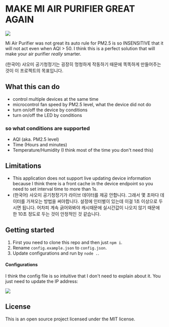 # MAKE MI AIR PURIFIER GREAT AGAIN

![](https://i.imgur.com/xX2nuH3.png)

Mi Air Purifier was not great its auto rule for PM2.5 is so INSENSITIVE that it will not act even when AQI > 50. I think this is a perfect solution that will make your air purifier *really* smarter.

(한국어) 샤오미 공기청정기는 굉장히 멍청하게 작동하기 때문에 똑똑하게 만들어주는 것이 이 프로젝트의 목표입니다.

## What this can do

- control multiple devices at the same time
- microcontrol fan speed by PM2.5 level, what the device did not do
- turn on/off the device by conditions
- turn on/off the LED by conditions

### so what conditions are supported

- AQI (aka. PM2.5 level)
- Time (Hours and minutes)
- Temperature/Humidity (I think most of the time you don't need this)

## Limitations

- This application does not support live updating device information because I think there is a front cache in the device endpoint so you need to set interval time to more than 1s.
- (한국어) 샤오미 공기청정기가 라이브 데이터를 제공 안합니다. 그래서 몇 초마다 데이터를 가져오는 방법을 써야합니다. 설정에 인터벌이 있는데 이걸 1초 이상으로 두시면 됩니다. 어차피 계속 긁어와봐야 캐시때문에 실시간값이 나오지 않기 때문에 한 10초 정도로 두는 것이 안정적인 것 같습니다.

## Getting started

1. First you need to clone this repo and then just `npm i`.
2. Rename `config.example.json` to `config.json`.
3. Update configurations and run by `node .`.

#### Configurations

I think the config file is so intuitive that I don't need to explain about it. You just need to update the IP address:

![](https://imgur.com/WJarRNk.png)

## License

This is an open source project licensed under the MIT license.


